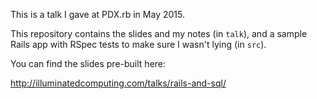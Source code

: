 This is a talk I gave at PDX.rb in May 2015.

This repository contains the slides and my notes (in `talk`),
and a sample Rails app with RSpec tests to make sure I wasn't lying (in `src`).

You can find the slides pre-built here:

http://illuminatedcomputing.com/talks/rails-and-sql/

